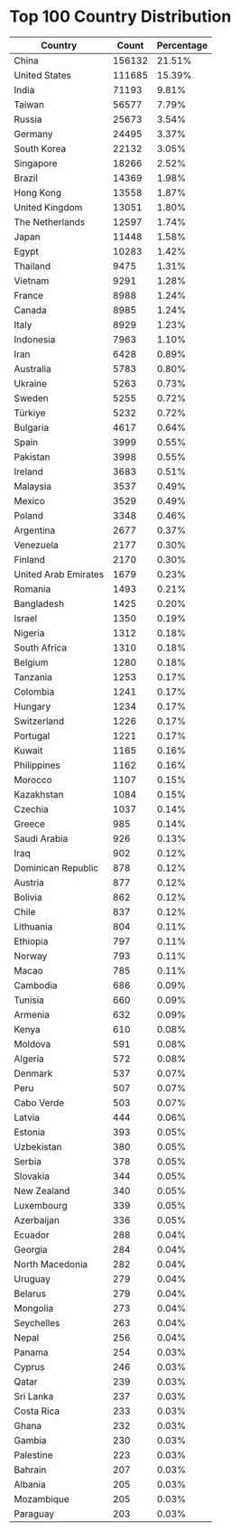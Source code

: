 # Top 100 Country Distribution
| Country | Count | Percentage |
|----|----|----|
| China | 156132 | 21.51% |
| United States | 111685 | 15.39% |
| India | 71193 | 9.81% |
| Taiwan | 56577 | 7.79% |
| Russia | 25673 | 3.54% |
| Germany | 24495 | 3.37% |
| South Korea | 22132 | 3.05% |
| Singapore | 18266 | 2.52% |
| Brazil | 14369 | 1.98% |
| Hong Kong | 13558 | 1.87% |
| United Kingdom | 13051 | 1.80% |
| The Netherlands | 12597 | 1.74% |
| Japan | 11448 | 1.58% |
| Egypt | 10283 | 1.42% |
| Thailand | 9475 | 1.31% |
| Vietnam | 9291 | 1.28% |
| France | 8988 | 1.24% |
| Canada | 8985 | 1.24% |
| Italy | 8929 | 1.23% |
| Indonesia | 7963 | 1.10% |
| Iran | 6428 | 0.89% |
| Australia | 5783 | 0.80% |
| Ukraine | 5263 | 0.73% |
| Sweden | 5255 | 0.72% |
| Türkiye | 5232 | 0.72% |
| Bulgaria | 4617 | 0.64% |
| Spain | 3999 | 0.55% |
| Pakistan | 3998 | 0.55% |
| Ireland | 3683 | 0.51% |
| Malaysia | 3537 | 0.49% |
| Mexico | 3529 | 0.49% |
| Poland | 3348 | 0.46% |
| Argentina | 2677 | 0.37% |
| Venezuela | 2177 | 0.30% |
| Finland | 2170 | 0.30% |
| United Arab Emirates | 1679 | 0.23% |
| Romania | 1493 | 0.21% |
| Bangladesh | 1425 | 0.20% |
| Israel | 1350 | 0.19% |
| Nigeria | 1312 | 0.18% |
| South Africa | 1310 | 0.18% |
| Belgium | 1280 | 0.18% |
| Tanzania | 1253 | 0.17% |
| Colombia | 1241 | 0.17% |
| Hungary | 1234 | 0.17% |
| Switzerland | 1226 | 0.17% |
| Portugal | 1221 | 0.17% |
| Kuwait | 1165 | 0.16% |
| Philippines | 1162 | 0.16% |
| Morocco | 1107 | 0.15% |
| Kazakhstan | 1084 | 0.15% |
| Czechia | 1037 | 0.14% |
| Greece | 985 | 0.14% |
| Saudi Arabia | 926 | 0.13% |
| Iraq | 902 | 0.12% |
| Dominican Republic | 878 | 0.12% |
| Austria | 877 | 0.12% |
| Bolivia | 862 | 0.12% |
| Chile | 837 | 0.12% |
| Lithuania | 804 | 0.11% |
| Ethiopia | 797 | 0.11% |
| Norway | 793 | 0.11% |
| Macao | 785 | 0.11% |
| Cambodia | 686 | 0.09% |
| Tunisia | 660 | 0.09% |
| Armenia | 632 | 0.09% |
| Kenya | 610 | 0.08% |
| Moldova | 591 | 0.08% |
| Algeria | 572 | 0.08% |
| Denmark | 537 | 0.07% |
| Peru | 507 | 0.07% |
| Cabo Verde | 503 | 0.07% |
| Latvia | 444 | 0.06% |
| Estonia | 393 | 0.05% |
| Uzbekistan | 380 | 0.05% |
| Serbia | 378 | 0.05% |
| Slovakia | 344 | 0.05% |
| New Zealand | 340 | 0.05% |
| Luxembourg | 339 | 0.05% |
| Azerbaijan | 336 | 0.05% |
| Ecuador | 288 | 0.04% |
| Georgia | 284 | 0.04% |
| North Macedonia | 282 | 0.04% |
| Uruguay | 279 | 0.04% |
| Belarus | 279 | 0.04% |
| Mongolia | 273 | 0.04% |
| Seychelles | 263 | 0.04% |
| Nepal | 256 | 0.04% |
| Panama | 254 | 0.03% |
| Cyprus | 246 | 0.03% |
| Qatar | 239 | 0.03% |
| Sri Lanka | 237 | 0.03% |
| Costa Rica | 233 | 0.03% |
| Ghana | 232 | 0.03% |
| Gambia | 230 | 0.03% |
| Palestine | 223 | 0.03% |
| Bahrain | 207 | 0.03% |
| Albania | 205 | 0.03% |
| Mozambique | 205 | 0.03% |
| Paraguay | 203 | 0.03% |
